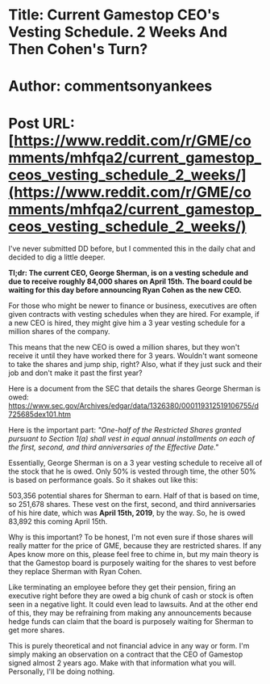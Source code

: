# Title: Current Gamestop CEO's Vesting Schedule. 2 Weeks And Then Cohen's Turn?
# Author: commentsonyankees
# Post URL: [https://www.reddit.com/r/GME/comments/mhfqa2/current_gamestop_ceos_vesting_schedule_2_weeks/](https://www.reddit.com/r/GME/comments/mhfqa2/current_gamestop_ceos_vesting_schedule_2_weeks/)


I've never submitted DD before, but I commented this in the daily chat and decided to dig a little deeper.


**Tl;dr: The current CEO, George Sherman, is on a vesting schedule and due to receive roughly 84,000 shares on April 15th. The board could be waiting for this day before announcing Ryan Cohen as the new CEO.**


For those who might be newer to finance or business, executives are often given contracts with vesting schedules when they are hired. For example, if a new CEO is hired, they might give him a 3 year vesting schedule for a million shares of the company. 


This means that the new CEO is owed a million shares, but they won't receive it until they have worked there for 3 years. Wouldn't want someone to take the shares and jump ship, right? Also, what if they just suck and their job and don't make it past the first year?


Here is a document from the SEC that details the shares George Sherman is owed: https://www.sec.gov/Archives/edgar/data/1326380/000119312519106755/d725685dex101.htm


Here is the important part:
*"One-half of the Restricted Shares granted pursuant to Section 1(a) shall vest in equal annual installments on each of the first, second, and third anniversaries of the Effective Date."*


Essentially, George Sherman is on a 3 year vesting schedule to receive all of the stock that he is owed. Only 50% is vested through time, the other 50% is based on performance goals. So it shakes out like this:


503,356 potential shares for Sherman to earn. Half of that is based on time, so 251,678 shares. These vest on the first, second, and third anniversaries of his hire date, which was **April 15th, 2019**, by the way. So, he is owed 83,892 this coming April 15th.

Why is this important? To be honest, I'm not even sure if those shares will really matter for the price of GME, because they are restricted shares. If any Apes know more on this, please feel free to chime in, but my main theory is that the Gamestop board is purposely waiting for the shares to vest before they replace Sherman with Ryan Cohen.


Like terminating an employee before they get their pension, firing an executive right before they are owed a big chunk of cash or stock is often seen in a negative light. It could even lead to lawsuits. And at the other end of this, they may be refraining from making any announcements because hedge funds can claim that the board is purposely waiting for Sherman to get more shares.

This is purely theoretical and not financial advice in any way or form. I'm simply making an observation on a contract that the CEO of Gamestop signed almost 2 years ago. Make with that information what you will. Personally, I'll be doing nothing.